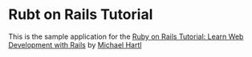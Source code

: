 # Rubt on Rails Tutorial

This is the sample application for the [Ruby on Rails Tutorial:  Learn Web Development with Rails](https://www.railstutorial.org/) by [Michael Hartl](https://www.michaelhartl.com/)